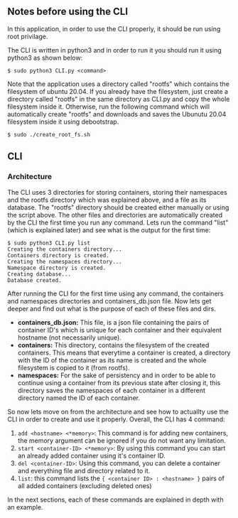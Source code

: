 ## Notes before using the CLI
In this application, in order to use the CLI properly, it should be run using root privilage.

The CLI is written in python3 and in order to run it you should run it using python3 as shown below:
```
$ sudo python3 CLI.py <command>
```

Note that the application uses a directory called "rootfs" which contains the filesystem of ubuntu 20.04. If you already have the filesystem, just create a directory called "rootfs" in the same directory as CLI.py and copy the whole filesystem inside it. Otherwise, run the following command which will automatically create "rootfs" and downloads and saves the Ubunutu 20.04 filesystem inside it using debootstrap.
```
$ sudo ./create_root_fs.sh
```

## CLI 
### Architecture
The CLI uses 3 directories for storing containers, storing their namespaces and the rootfs directory which was explained above, and a file as its database. The "rootfs" directory should be created either manually or using the script above. The other files and directories are automatically created by the CLI the first time you run any command. Lets run the command "list" (which is explained later) and see what is the output for the first time:
```
$ sudo python3 CLI.py list
Creating the containers directory...
Containers directory is created.
Creating the namespaces directory...
Namespace directory is created.
Creating database...
Database created.
```

After running the CLI for the first time using any command, the containers and namespaces directories and containers_db.json file. Now lets get deeper and find out what is the purpose of each of these files and dirs.
- **containers_db.json:** This file, is a json file containing the pairs of container ID's which is unique for each container and their equivalent hostname (not necessarily unique).
- **containers:** This directory, contains the filesystem of the created containers. This means that everytime a container is created, a directory with the ID of the container as its name is created and the whole filesystem is copied to it (from rootfs).
- **namespaces:** For the sake of persistency and in order to be able to continue using a container from its previous state after closing it, this directory saves the namespaces of each container in a different directory named the ID of each container.

So now lets move on from the architecture and see how to actuallty use the CLI in order to create and use it properly. Overall, the CLI has 4 command:
1. `add <hostname> <*memory>`: This command is for adding new containers, the memory argument can be ignored if you do not want any limitation.
2. `start <container-ID> <*memory>`: By using this command you can start an already added container using it's container ID.
3. `del <container-ID>`: Using this command, you can delete a container and everything file and directory related to it.
4. `list`: this command lists the `{ <container ID> : <hostname> }` pairs of all added containers (excluding deleted ones)

In the next sections, each of these commands are explained in depth with an example.

